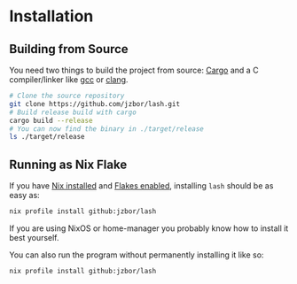 # Installation

## Building from Source
You need two things to build the project from source: [Cargo](https://doc.rust-lang.org/cargo/getting-started/installation.html) and a C compiler/linker like [gcc](https://gcc.gnu.org/install/) or [clang](https://clang.llvm.org/get_started.html).
```sh
# Clone the source repository
git clone https://github.com/jzbor/lash.git
# Build release build with cargo
cargo build --release
# You can now find the binary in ./target/release
ls ./target/release
```

## Running as Nix Flake
If you have [Nix installed](https://nixos.org/download/) and [Flakes enabled](https://nix-tutorial.gitlabpages.inria.fr/nix-tutorial/flakes.html), installing `lash` should be as easy as:
```sh
nix profile install github:jzbor/lash
```
If you are using NixOS or home-manager you probably know how to install it best yourself.

You can also run the program without permanently installing it like so:
```sh
nix profile install github:jzbor/lash
```
